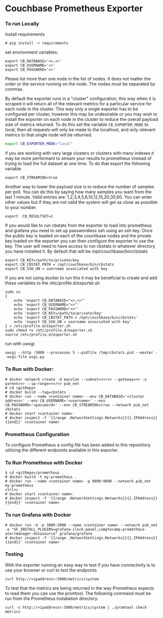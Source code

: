 # Couchbase Prometheus Exporter

### To run Locally

Install requirements<br />

```
# pip install -r requirements
```

set environment variables:<br/>

```
export CB_DATABASE='<>,<>'
export CB_USERNAME='<>'
export CB_PASSWORD='<>'
```

Please list more than one node in the list of nodes. It does not matter the order or the service running on the node. The nodes must be separated by commas.

By default the exporter runs in a "cluster" configuration, this way when it is scraped it will return all of the relevant metrics for a particular service for each node in the cluster.  This way only a single exporter has to be configured per cluster, however this may be undesirable or you may wish to install the exporter on each node in the cluster to reduce the overall payload size of metrics returned.  To do this set the variable `CB_EXPORTER_MODE` to local, then all requests will only be made to the localhost, and only relevant metrics to that single node will be returned. 

```bash
export CB_EXPORTER_MODE="local"
```

if you are working with very large clusters or clusters with many indexes it may be more performant to stream your results to prometheus instead of trying to load the full dataset at one time. To do that export the following variable</br>

```
export CB_STREAMING=true
```

Another way to lower the payload size is to reduce the number of samples per poll. You can do this by saying how many samples you want from the last 1 minute. Valid entries are: 1,2,3,4,5,6,10,12,15,20,30,60. You can enter other values but if they are not valid the system will get as close as possible to your number.
```
export  CB_RESULTSET=1
```

If you would like to run cbstats from the exporter to load into prometheus and grafana you need to set up passwordless ssh using an ssh key. Once the public key is loaded on each of the couchbase nodes and the private key loaded on the exporter you can then configure the exporter to use the key. The user will need to have access to run cbstats in whatever directory you have installed it. By default that will be /opt/couchbase/bin/cbstats

```
export CB_KEY=/path/to/private/key
export CB_CBSTAT_PATH = /opt/couchbase/bin/cbstats
export CB_SSH_UN = username associated with key
```

If you are not using docker to run this it may be beneficial to create and add these variables to the /etc/profile.d/exporter.sh
```
sudo su
{
    echo 'export CB_DATABASE="<>,<>"'
    echo 'export CB_USERNAME="<>"'
    echo 'export CB_PASSWORD="<>"'
    echo 'export CB_KEY=/path/to/private/key'
    echo 'export CB_CBSTAT_PATH = /opt/couchbase/bin/cbstats'
    echo 'export CB_SSH_UN = username associated with key'
} > /etc/profile.d/exporter.sh
sudo chmod +x /etc/profile.d/exporter.sh
source /etc/profile.d/exporter.sh
```

run with uwsgi<br/>
```
uwsgi --http :5000 --processes 5 --pidfile /tmp/cbstats.pid --master --wsgi-file wsgi.py
```

### To Run with Docker:

```
# docker network create -d macvlan --subnet=<>/<> --gateway=<> -o parent=<> --ip-range=<>/<> pub_net
# cd <gitRepo>
# docker build --tag=cbstats .
# docker run --name <container name> --env CB_DATABASE='<cluster address>' --env CB_USERNAME='<username>' --env CB_PASSWORD='<password>' --env CB_STREAMING=true --network pub_net cbstats
# docker start <container name>
# docker inspect -f '{{range .NetworkSettings.Networks}}{{.IPAddress}}{{end}}' <container name>
```

### Prometheus Configuration
To configure Prometheus a config file has been added to this repositiory utilizing the different endpoints available in this exporter.

### To Run Prometheus with Docker
```
$ cd <gitRepo>/prometheus .
# docker build -t my-prometheus .
# docker run --name <container name> -p 9090:9090 --network pub_net my-prometheus
ctrl+c
# docker start <container name>
# docker inspect -f '{{range .NetworkSettings.Networks}}{{.IPAddress}}{{end}}' <container name>
```

### To run Grafana with Docker
```
# docker run -d -p 3000:3000 --name <container name> --network pub_net -e "GF_INSTALL_PLUGINS=grafana-clock-panel,camptocamp-prometheus-alertmanager-datasource" grafana/grafana
# docker inspect -f '{{range .NetworkSettings.Networks}}{{.IPAddress}}{{end}}' <container name>
```

### Testing
With the exporter running an easy way to test if you have connectivity is to use your browser or curl to test the endpoints<br />

```curl http://<ipaddress>:5000/metrics/system```

To test that the metrics are being returned in the way Prometheus expects to read them you can use the promtool. The following command must be run from the Prometheus installation directory.<br />

```curl -s http://<ipaddress>:5000/metrics/system | ./promtool check metrics```
